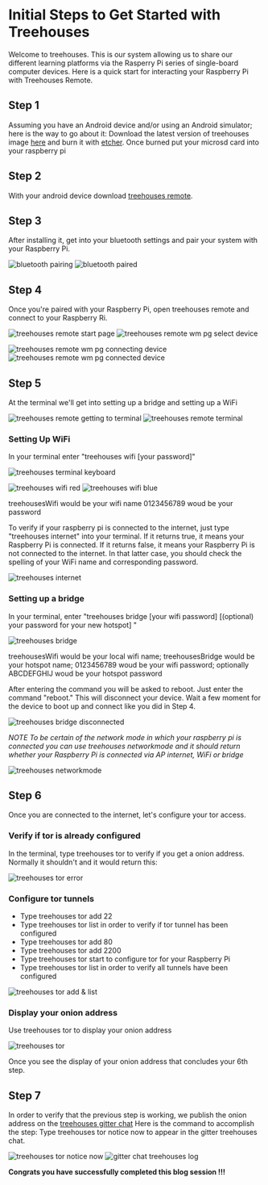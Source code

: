 # Initial Steps to Get Started with Treehouses
Welcome to treehouses. This is our system allowing us to share our different learning platforms via the Rasperry Pi series of single-board computer devices. Here is a quick start for interacting your Raspberry Pi with Treehouses Remote.
## Step 1
Assuming you have an Android device and/or using an Android simulator; here is the way to go about it:
Download the latest version of treehouses image [here](http://download.treehouses.io/) and burn it with [etcher](https://www.balena.io/etcher/). Once burned put your microsd card into your raspberry pi 
## Step 2
With your android device download [treehouses remote](https://play.google.com/store/apps/details?id=io.treehouses.remote). 
## Step 3
After installing it, get into your bluetooth settings and pair your system with your Raspberry Pi.

![bluetooth pairing](images/20190906-bluetooth%20pairing.png) ![bluetooth paired](images/20190906-bluetooth%20paired.png)

## Step 4
Once you're paired with your Raspberry Pi, open treehouses remote and connect to your Raspberry Ri.

![treehouses remote start page](images/20190906-treehouses%20remote%20start%20page.png) ![treehouses remote wm pg select device](images/20190906-treehouses%20remote%20wm%20pg%20select%20device.png)

![treehouses remote wm pg connecting device](images/20190906-treehouses%20remote%20wm%20pg%20connecting%20device.png) ![treehouses remote wm pg connected device](images/20190906-treehouses%20remote%20wm%20pg%20connected%20device.png)

## Step 5
At the terminal we'll get into setting up a bridge and setting up a WiFi

![treehouses remote getting to terminal](images/20190906-treehouses%20remote%20getting%20to%20terminal.png) ![treehouses remote terminal](images/20190906-treehouses%20remote%20terminal.png)

### Setting Up WiFi
In your terminal enter "treehouses wifi <your local WiFi name> [your password]"

![treehouses terminal keyboard](images/20190906-treehouses%20terminal%20keyboard.png)

![treehouses wifi red](images/20190906-treehouses%20wifi%20red.png) ![treehouses wifi blue](images/20190906-treehouses%20wifi%20blue.png)

treehousesWifi would be your wifi name 0123456789 woud be your password

To verify if your raspberry pi is connected to the internet, just type "treehouses internet" into your terminal. If it returns true, it means your Raspberry Pi is connected. If it returns false, it means your Raspberry Pi is not connected to the internet. In that latter case, you should check the spelling of your WiFi name and corresponding password.

![treehouses internet](adding-img-locally-PR7/pages/blog/images/20190909-treehouses%20internet.png)

### Setting up a bridge
In your terminal, enter "treehouses bridge <your local wifi name> <the new name for your hotspot> [your wifi password] [(optional) your password for your new hotspot] "

![treehouses bridge](adding-img-locally-PR7/pages/blog/images/20190909-treehouses%20bridge.png)

treehousesWifi would be your local wifi name; treehousesBridge would be your hotspot name; 0123456789 woud be your wifi password; optionally ABCDEFGHIJ woud be your hotspot password

After entering the command you will be asked to reboot. Just enter the command "reboot." This will disconnect your device. Wait a few moment for the device to boot up and connect like you did in Step 4.

![treehouses bridge disconnected](images/20190909-treehouses%20bridge%20disconnected.png)

_NOTE To be certain of the network mode in which your raspberry pi is connected you can use treehouses networkmode and it should return whether your Raspberry Pi is connected via AP internet, WiFi or bridge_

![treehouses networkmode](images/20190909-treehouses%20networkmode.png)

## Step 6
Once you are connected to the internet, let's configure your tor access.
### Verify if tor is already configured
In the terminal, type treehouses tor to verify if you get a onion address. Normally it shouldn't and it would return this:

![treehouses tor error](images/20190923-treehouses%20tor%20error.png)

### Configure tor tunnels
 * Type treehouses tor add 22
 * Type treehouses tor list in order to verify if tor tunnel has been configured
 * Type treehouses tor add 80
 * Type treehouses tor add 2200
 * Type treehouses tor start to configure tor for your Raspberry Pi 
 * Type treehouses tor list in order to verify all tunnels have been configured

![treehouses tor add & list](images/20190918-treehouses%20tor%20add%20%26%20list.png)

### Display your onion address
Use treehouses tor to display your onion address

![treehouses tor](images/20190918-treehouses%20tor.png)

Once you see the display of your onion address that concludes your 6th step.
## Step 7
In order to verify that the previous step is working, we publish the onion address on the [treehouses gitter chat](https://gitter.im/open-learning-exchange/treehouses)
Here is the command to accomplish the step:
Type treehouses tor notice now to appear in the gitter treehouses chat.

![treehouses tor notice now](images/20190918-treehouses%20tor%20notice%20now.png)
![gitter chat treehouses log](images/20190923-gitter%20chat%20treehouses%20log.png)

**Congrats you have successfully completed this blog session !!!**
